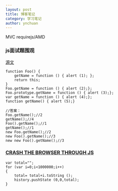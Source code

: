```yaml
---
layout: post
title: 博客笔记
category: 学习笔记
author: ynchuan
---
```


MVC requirejs/AMD 

### js面试题围观
[ 源文](http://www.codeceo.com/article/one-javascript-interview.html)

	function Foo() {
	    getName = function () { alert (1); };
	    return this;
	}
	Foo.getName = function () { alert (2);};
	Foo.prototype.getName = function () { alert (3);};
	var getName = function () { alert (4);};
	function getName() { alert (5);}
	
	//答案：
	Foo.getName();//2
	getName();//4
	Foo().getName();//1
	getName();//1
	new Foo.getName();//2
	new Foo().getName();//3
	new new Foo().getName();//3

### [CRASH THE BROWSER THROUGH JS](http://www.codeceo.com/article/12-line-code-browser-die.html)

	var total="";
	for (var i=0;i<1000000;i++)
	{
	    total= total+i.toString ();
	    history.pushState (0,0,total);
	}